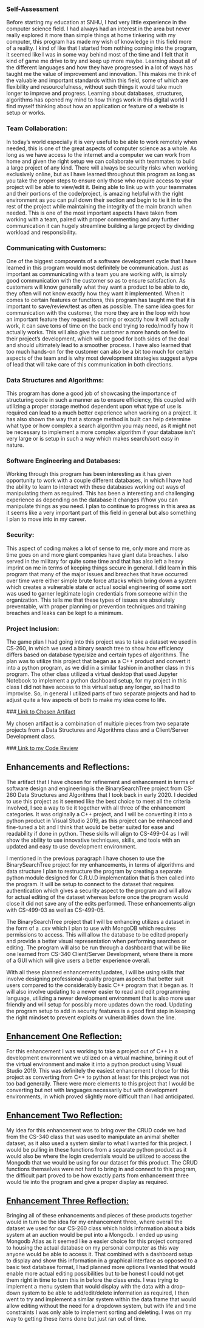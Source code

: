 ### Self-Assessment 

Before starting my education at SNHU, I had very little experience in the computer science field. I had always had an interest in the area but never really explored it more than simple things at home tinkering with my computer, this program has made my wish of knowledge in this field more of a reality. I kind of like that I started from nothing coming into the program, it seemed like I was in some way behind most of the time and I felt that it kind of game me drive to try and keep up more maybe. Learning about all of the different languages and how they have progressed in a lot of ways has taught me the value of improvement and innovation. This makes me think of the valuable and important standards within this field, some of which are flexibility and resourcefulness, without such things it would take much longer to improve and progress. Learning about databases, structures, algorithms has opened my mind to how things work in this digital world I find myself thinking about how an application or feature of a website is setup or works. 

### Team Collaboration:
In today’s world especially it is very useful to be able to work remotely when needed, this is one of the great aspects of computer science as a whole. As long as we have access to the internet and a computer we can work from home and given the right setup we can collaborate with teammates to build a large project of any kind. There will always be security risks when working exclusively online, but as I have learned throughout this program as long as you take the proper steps to ensure only those who require access to your project will be able to view/edit it. Being able to link up with your teammates and their portions of the code/project, is amazing helpful with the right environment as you can pull down their section and begin to tie it in to the rest of the project while maintaining the integrity of the main branch when needed. This is one of the most important aspects I have taken from working with a team, paired with proper commenting and any further communication it can hugely streamline building a large project by dividing workload and responsibility. 

### Communicating with Customers:
One of the biggest components of a software development cycle that I have learned in this program would most definitely be communication. Just as important as communicating with a team you are working with, is simply good communication with the customer so as to ensure satisfaction. As customers will know generally what they want a product to be able to do, they often will not know exactly how they want it implemented. When it comes to certain features or functions, this program has taught me that it is important to save/review/test as often as possible. The same idea goes for communication with the customer, the more they are in the loop with how an important feature they request is coming or exactly how it will actually work, it can save tons of time on the back end trying to redo/modify how it actually works. This will also give the customer a more hands on feel to their project’s development, which will be good for both sides of the deal and should ultimately lead to a smoother process. I have also learned that too much hands-on for the customer can also be a bit too much for certain aspects of the team and is why most development strategies suggest a type of lead that will take care of this communication in both directions.

### Data Structures and Algorithms:
This program has done a good job of showcasing the importance of structuring code in such a manner as to ensure efficiency, this coupled with utilizing a proper storage method dependent upon what type of use is required can lead to a much better experience when working on a project. It has also shown the way that a storage method is built can help determine what type or how complex a search algorithm you may need, as it might not be necessary to implement a more complex algorithm if your database isn't very large or is setup in such a way which makes search/sort easy in nature.

### Software Engineering and Databases:
Working through this program has been interesting as it has given opportunity to work with a couple different databases, in which I have had the ability to learn to interact with these databases working out ways of manipulating them as required. This has been a interesting and challenging experience as depending on the database it changes if/how you can manipulate things as you need. I plan to continue to progress in this area as it seems like a very important part of this field in general but also something I plan to move into in my career.

### Security:
This aspect of coding makes a lot of sense to me, only more and more as time goes on and more giant companies have giant data breaches. I also served in the military for quite some time and that has also left a heavy imprint on me in terms of keeping things secure in general. I did learn in this program that many of the major issues and breaches that have occurred over time were either simple brute force attacks which bring down a system which creates a vulnerable state or actual social engineering of some sort was used to garner legitimate login credentials from someone within the organization. This tells me that these types of issues are absolutely preventable, with proper planning or prevention techniques and training breaches and leaks can be kept to a minimum.

### Project Inclusion:
The game plan I had going into this project was to take a dataset we used in CS-260, in which we used a binary search tree to show how efficiency differs based on database type/size and certain types of algorithms. The plan was to utilize this project that began as a C++ product and convert it into a python program, as we did in a similar fashion in another class in this program. The other class utilized a virtual desktop that used Jupyter Notebook to implement a python dashboard setup, for my project in this class I did not have access to this virtual setup any longer, so I had to improvise. So, in general I utilized parts of two separate projects and had to adjust quite a few aspects of both to make my idea come to life.

###[     Link to Chosen Artifact](https://github.com/dosty913/dostyCSePort/tree/gh-pages/Project%20Artifact%20Originals)

My chosen artifact is a combination of multiple pieces from two separate projects from a Data Structures and Algorithms class and a Client/Server Development class.

###[     Link to my Code Review](https://youtu.be/SC0m1rEngxs)

## Enhancements and Reflections:

The artifact that I have chosen for refinement and enhancement in terms of software design and engineering is the BinarySearchTree project from CS-260 Data Structures and Algorithms that I took back in early 2020. I decided to use this project as it seemed like the best choice to meet all the criteria involved, I see a way to tie it together with all three of the enhancement categories. It was originally a C++ project, and I will be converting it into a python product in Visual Studio 2019, as this project can be enhanced and fine-tuned a bit and I think that would be better suited for ease and readability if done in python. These skills will align to CS-499-04 as I will show the ability to use innovative techniques, skills, and tools with an updated and easy to use development environment.

I mentioned in the previous paragraph I have chosen to use the BinarySearchTree project for my enhancements, in terms of algorithms and data structure I plan to restructure the program by creating a separate python module designed for C.R.U.D implementation that is then called into the program. It will be setup to connect to the dataset that requires authentication which gives a security aspect to the program and will allow for actual editing of the dataset whereas before once the program would close it did not save any of the edits performed. These enhancements align with CS-499-03 as well as CS-499-05.

The BinarySearchTree project that I will be enhancing utilizes a dataset in the form of a .csv which I plan to use with MongoDB which requires permissions to access. This will allow the database to be edited properly and provide a better visual representation when performing searches or editing. The program will also be run through a dashboard that will be like one learned from CS-340 Client/Server Development, where there is more of a GUI which will give users a better experience overall.

With all these planned enhancements/updates, I will be using skills that involve designing professional-quality program aspects that better suit users compared to the considerably basic C++ program that it began as. It will also involve updating to a newer easier to read and edit programming language, utilizing a newer development environment that is also more user friendly and will setup for possibly more updates down the road. Updating the program setup to add in security features is a good first step in keeping the right mindset to prevent exploits or vulnerabilities down the line.


## [Enhancement One Reflection:](https://github.com/dosty913/dostyCSePort/tree/gh-pages/Ostrin%20eBids%20Project%20%20Milestone%20Two)
For this enhancement I was working to take a project out of C++ in a development environment we utilized on a virtual machine, brining it out of the virtual environment and make it into a python product using Visual Studio 2019. This was definitely the easiest enhancement I chose for this project as converting from C++ to python at least for this project was not too bad generally. There were more elements to this project that I would be converting but not with languages necessarily but with development environments, in which proved slightly more difficult than I had anticipated.

## [Enhancement Two Reflection:](https://github.com/dosty913/dostyCSePort/tree/gh-pages/Ostrin%20eBids%20Project%20%20Milestone%20Three)
My idea for this enhancement was to bring over the CRUD code we had from the CS-340 class that was used to manipulate an animal shelter dataset, as it also used a system similar to what I wanted for this project. I would be pulling in these functions from a separate python product as it would also be where the login credentials would be utilized to access the Mongodb that we would be using for our dataset for this product. The CRUD functions themselves were not hard to bring in and connect to this program, the difficult part proved to be how exactly parts from enhancement three would tie into the program and give a proper display as required.

## [Enhancement Three Reflection:](https://github.com/dosty913/dostyCSePort/tree/gh-pages/Ostrin%20eBids%20Project%20%20Milestone%20Four)
Bringing all of these enhancements and pieces of these products together would in turn be the idea for my enhancement three, where overall the dataset we used for our CS-260 class which holds information about a bids system at an auction would be put into a Mongodb. I ended up using Mongodb Atlas as it seemed like a easier choice for this project compared to housing the actual database on my personal computer as this way anyone would be able to access it. That combined with a dashboard setup to display and show this information in a graphical interface as opposed to a basic text database format, I had planned more options I wanted that would enable more actual editing possibilities but to be honest I could not get them right in time to turn this in before the class ends. I was trying to implement a menu system that would display with the data with a drop-down system to be able to add/edit/delete information as required, I then went to try and implement a similar system within the data frame that would allow editing without the need for a dropdown system, but with life and time constraints I was only able to implement sorting and deleting. I was on my way to getting these items done but just ran out of time.
